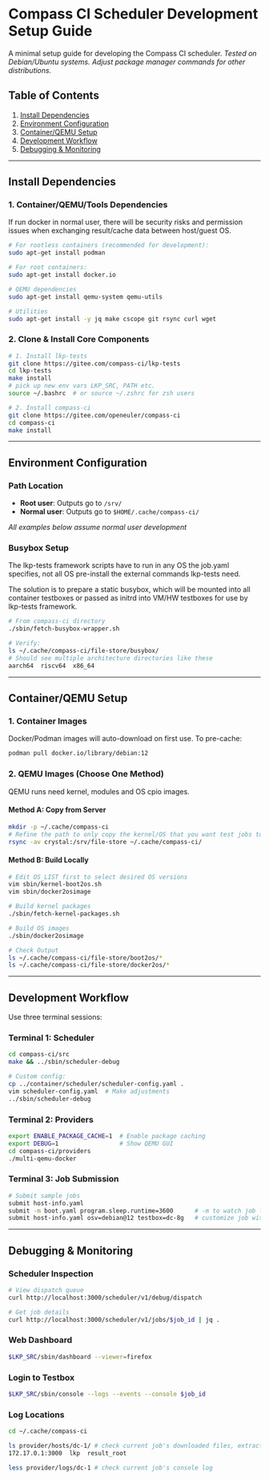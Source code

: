# Compass CI Scheduler Development Setup Guide

A minimal setup guide for developing the Compass CI scheduler.
*Tested on Debian/Ubuntu systems. Adjust package manager commands for other distributions.*

## Table of Contents
1. [Install Dependencies](#install-dependencies)
2. [Environment Configuration](#environment-configuration)
3. [Container/QEMU Setup](#containerqemu-setup)
4. [Development Workflow](#development-workflow)
5. [Debugging & Monitoring](#debugging--monitoring)

---

## Install Dependencies

### 1. Container/QEMU/Tools Dependencies

If run docker in normal user, there will be security risks and permission
issues when exchanging result/cache data between host/guest OS.

```bash
# For rootless containers (recommended for development):
sudo apt-get install podman

# For root containers:
sudo apt-get install docker.io

# QEMU dependencies
sudo apt-get install qemu-system qemu-utils

# Utilities
sudo apt-get install -y jq make cscope git rsync curl wget
```

### 2. Clone & Install Core Components

```bash
# 1. Install lkp-tests
git clone https://gitee.com/compass-ci/lkp-tests
cd lkp-tests
make install
# pick up new env vars LKP_SRC, PATH etc.
source ~/.bashrc  # or source ~/.zshrc for zsh users

# 2. Install compass-ci
git clone https://gitee.com/openeuler/compass-ci
cd compass-ci
make install
```

---

## Environment Configuration

### Path Location
- **Root user**: Outputs go to `/srv/`
- **Normal user**: Outputs go to `$HOME/.cache/compass-ci/`

*All examples below assume normal user development*

### Busybox Setup

The lkp-tests framework scripts have to run in any OS the job.yaml specifies,
not all OS pre-install the external commands lkp-tests need.

The solution is to prepare a static busybox, which will be mounted into all
container testboxes or passed as initrd into VM/HW testboxes for use by
lkp-tests framework.

```bash
# From compass-ci directory
./sbin/fetch-busybox-wrapper.sh

# Verify:
ls ~/.cache/compass-ci/file-store/busybox/
# Should see multiple architecture directories like these
aarch64  riscv64  x86_64
```

---

## Container/QEMU Setup

### 1. Container Images
Docker/Podman images will auto-download on first use. To pre-cache:

```bash
podman pull docker.io/library/debian:12
```

### 2. QEMU Images (Choose One Method)

QEMU runs need kernel, modules and OS cpio images.

#### Method A: Copy from Server
```bash
mkdir -p ~/.cache/compass-ci
# Refine the path to only copy the kernel/OS that you want test jobs to run in
rsync -av crystal:/srv/file-store ~/.cache/compass-ci/
```

#### Method B: Build Locally
```bash
# Edit OS_LIST first to select desired OS versions
vim sbin/kernel-boot2os.sh
vim sbin/docker2osimage

# Build kernel packages
./sbin/fetch-kernel-packages.sh

# Build OS images
./sbin/docker2osimage

# Check Output
ls ~/.cache/compass-ci/file-store/boot2os/*
ls ~/.cache/compass-ci/file-store/docker2os/*
```

---

## Development Workflow

Use three terminal sessions:

### Terminal 1: Scheduler
```bash
cd compass-ci/src
make && ../sbin/scheduler-debug

# Custom config:
cp ../container/scheduler/scheduler-config.yaml .
vim scheduler-config.yaml  # Make adjustments
../sbin/scheduler-debug
```

### Terminal 2: Providers
```bash
export ENABLE_PACKAGE_CACHE=1  # Enable package caching
export DEBUG=1                 # Show QEMU GUI
cd compass-ci/providers
./multi-qemu-docker
```

### Terminal 3: Job Submission
```bash
# Submit sample jobs
submit host-info.yaml
submit -m boot.yaml program.sleep.runtime=3600      # -m to watch job log and login
submit host-info.yaml osv=debian@12 testbox=dc-8g   # customize job with key=val
```

---

## Debugging & Monitoring

### Scheduler Inspection
```bash
# View dispatch queue
curl http://localhost:3000/scheduler/v1/debug/dispatch

# Get job details
curl http://localhost:3000/scheduler/v1/jobs/$job_id | jq .
```

### Web Dashboard
```bash
$LKP_SRC/sbin/dashboard --viewer=firefox
```

### Login to Testbox
```bash
$LKP_SRC/sbin/console --logs --events --console $job_id
```

### Log Locations
```bash
cd ~/.cache/compass-ci

ls provider/hosts/dc-1/ # check current job's downloaded files, extracted cpio files, test results
172.17.0.1:3000  lkp  result_root

less provider/logs/dc-1 # check current job's console log
```
